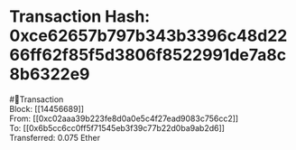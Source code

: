 
Transaction Hash: 0xce62657b797b343b3396c48d2266ff62f85f5d3806f8522991de7a8c8b6322e9
====================================================================================
  
#💸Transaction  
Block: [[14456689]]  
From: [[0xc02aaa39b223fe8d0a0e5c4f27ead9083c756cc2]]  
To: [[0x6b5cc6cc0ff5f71545eb3f39c77b22d0ba9ab2d6]]  
Transferred: 0.075 Ether